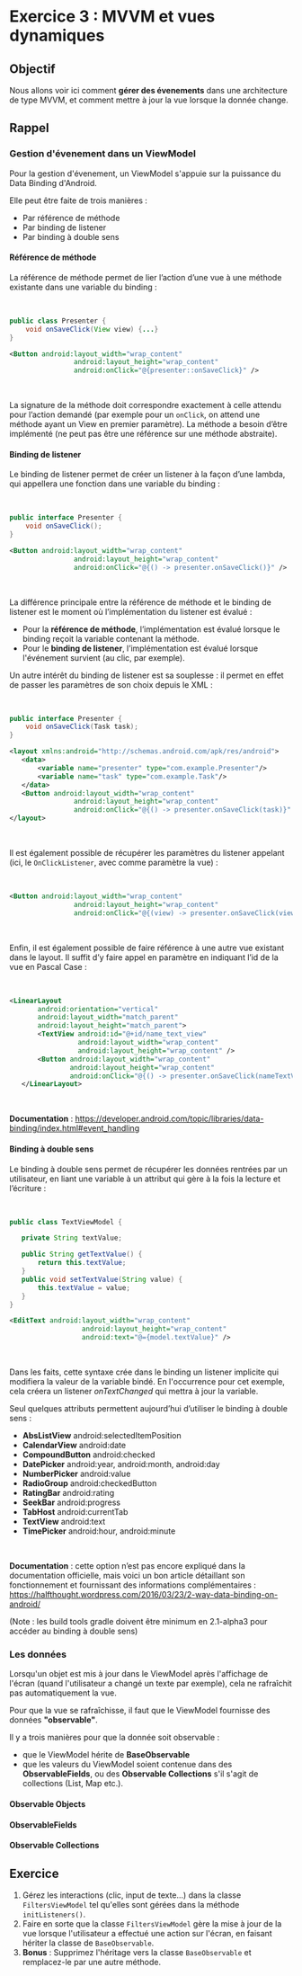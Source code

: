 # Exercice 3 : MVVM et vues dynamiques

## Objectif

Nous allons voir ici comment **gérer des évenements** dans une architecture de type MVVM, et comment mettre à jour la vue lorsque la donnée change.

## Rappel

### Gestion d'évenement dans un ViewModel  

Pour la gestion d'évenement, un ViewModel s'appuie sur la puissance du Data Binding d'Android.

Elle peut être faite de trois manières : 
* Par référence de méthode
* Par binding de listener
* Par binding à double sens

#### Référence de méthode

La référence de méthode permet de lier l’action d’une vue à une méthode existante dans une variable du binding : 

<br/>

```java
public class Presenter {
    void onSaveClick(View view) {...}
} 
```
```xml
<Button android:layout_width="wrap_content" 
                android:layout_height="wrap_content"
                android:onClick="@{presenter::onSaveClick}" />
```

<br/>

La signature de la méthode doit correspondre exactement à celle attendu pour l’action demandé (par exemple pour un `onClick`, on attend une méthode ayant un View en premier paramètre).
La méthode a besoin d’être implémenté (ne peut pas être une référence sur une méthode abstraite).

#### Binding de listener

Le binding de listener permet de créer un listener à la façon d’une lambda, qui appellera une fonction dans une variable du binding :

<br/>

```java
public interface Presenter {
    void onSaveClick();
} 
```
```xml
<Button android:layout_width="wrap_content" 
                android:layout_height="wrap_content"
                android:onClick="@{() -> presenter.onSaveClick()}" />
```

<br/>

La différence principale entre la référence de méthode et le binding de listener est le moment où l’implémentation du listener est évalué : 

* Pour la **référence de méthode**, l’implémentation est évalué lorsque le binding reçoit la variable contenant la méthode. 
* Pour le **binding de listener**, l’implémentation est évalué lorsque l'événement survient (au clic, par exemple).

Un autre intérêt du binding de listener est sa souplesse : il permet en effet de passer les paramètres de son choix depuis le XML : 

<br/>

```java
public interface Presenter {
    void onSaveClick(Task task);
} 
```
```xml
<layout xmlns:android="http://schemas.android.com/apk/res/android">
   <data>
       <variable name="presenter" type="com.example.Presenter"/>
       <variable name="task" type="com.example.Task"/>
   </data>
   <Button android:layout_width="wrap_content" 
                android:layout_height="wrap_content"
                android:onClick="@{() -> presenter.onSaveClick(task)}" />
</layout>
```

<br/>

Il est également possible de récupérer les paramètres du listener appelant (ici, le `OnClickListener`, avec comme paramètre la vue) :

<br/>

```xml
<Button android:layout_width="wrap_content" 
                android:layout_height="wrap_content"
                android:onClick="@{(view) -> presenter.onSaveClick(view)}" />
```

<br/>

Enfin, il est également possible de faire référence à une autre vue existant dans le layout. Il suffit d’y faire appel en paramètre en indiquant l’id de la vue en Pascal Case : 

<br/>

```xml
<LinearLayout
       android:orientation="vertical"
       android:layout_width="match_parent"
       android:layout_height="match_parent">
       <TextView android:id="@+id/name_text_view" 
                 android:layout_width="wrap_content"
                 android:layout_height="wrap_content" />
       <Button android:layout_width="wrap_content" 
               android:layout_height="wrap_content"
               android:onClick="@{() -> presenter.onSaveClick(nameTextView)}" />
   </LinearLayout>
```

<br/>

**Documentation** : https://developer.android.com/topic/libraries/data-binding/index.html#event_handling

#### Binding à double sens

Le binding à double sens permet de récupérer les données rentrées par un utilisateur, en liant une variable à un attribut qui gère à la fois la lecture et l’écriture : 

<br/>

```java
public class TextViewModel {

   private String textValue;

   public String getTextValue() {
       return this.textValue;
   }
   public void setTextValue(String value) {
       this.textValue = value;
   }
} 
```
```xml
<EditText android:layout_width="wrap_content" 
                  android:layout_height="wrap_content" 
                  android:text="@={model.textValue}" />
```

<br/>

Dans les faits, cette syntaxe crée dans le binding un listener implicite qui modifiera la valeur de la variable bindé. En l'occurrence pour cet exemple, cela créera un listener *onTextChanged* qui mettra à jour la variable.

Seul quelques attributs permettent aujourd’hui d’utiliser le binding à double sens :

* **AbsListView**       android:selectedItemPosition
* **CalendarView** 	    android:date
* **CompoundButton**	android:checked
* **DatePicker** 		android:year, android:month, android:day
* **NumberPicker**      android:value
* **RadioGroup** 		android:checkedButton
* **RatingBar** 		android:rating
* **SeekBar** 		    android:progress
* **TabHost** 		    android:currentTab
* **TextView** 		    android:text
* **TimePicker**		android:hour, android:minute

<br/>

**Documentation** : cette option n’est pas encore expliqué dans la documentation officielle, mais voici un bon article détaillant son fonctionnement et fournissant des informations complémentaires : https://halfthought.wordpress.com/2016/03/23/2-way-data-binding-on-android/

(Note : les build tools gradle doivent être minimum en 2.1-alpha3 pour accéder au binding à double sens)

### Les données

Lorsqu'un objet est mis à jour dans le ViewModel après l'affichage de l'écran (quand l'utilisateur a changé un texte par exemple), cela ne rafraîchit pas automatiquement la vue.

Pour que la vue se rafraîchisse, il faut que le ViewModel fournisse des données **"observable"**.

Il y a trois manières pour que la donnée soit observable :

* que le ViewModel hérite de **BaseObservable**
* que les valeurs du ViewModel soient contenue dans des **ObservableFields**, ou des **Observable Collections** s'il s'agit de collections (List, Map etc.).

#### Observable Objects
#### ObservableFields
#### Observable Collections

## Exercice

1. Gérez les interactions (clic, input de texte...) dans la classe `FiltersViewModel` tel qu'elles sont gérées dans la méthode `initListeners()`.
2. Faire en sorte que la classe `FiltersViewModel` gère la mise à jour de la vue lorsque l'utilisateur a effectué une action sur l'écran, en faisant hériter la classe de `BaseObservable`.
3. **Bonus** : Supprimez l'héritage vers la classe `BaseObservable` et remplacez-le par une autre méthode.